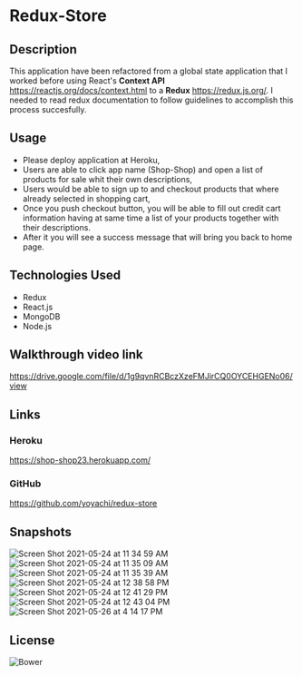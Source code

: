 
# Redux-Store

## Description

This application have been refactored from a global state application that I worked before using React's **Context API** https://reactjs.org/docs/context.html to a **Redux** https://redux.js.org/.  I needed to read redux documentation to follow guidelines to accomplish this process succesfully. 

## Usage

* Please deploy application at Heroku,
* Users are able to click app name (Shop-Shop) and open a list of products for sale whit their own descriptions,
* Users would be able to sign up to and checkout products that where already selected in shopping cart,
* Once you push checkout button, you will be able to fill out credit cart information having at same time a list of your products together with their descriptions.
* After it you will see a success message that will bring you back to home page. 

## Technologies Used

* Redux
* React.js
* MongoDB
* Node.js

## Walkthrough video link

https://drive.google.com/file/d/1g9qvnRCBczXzeFMJirCQ0OYCEHGENo06/view


## Links 

### Heroku

https://shop-shop23.herokuapp.com/

### GitHub

https://github.com/yoyachi/redux-store

## Snapshots

![Screen Shot 2021-05-24 at 11 34 59 AM](https://user-images.githubusercontent.com/69886471/119396263-41365f80-bc9a-11eb-8a36-996a573894ec.png)
![Screen Shot 2021-05-24 at 11 35 09 AM](https://user-images.githubusercontent.com/69886471/119396309-514e3f00-bc9a-11eb-8e01-ebeb9f2e538a.png)
![Screen Shot 2021-05-24 at 11 35 39 AM](https://user-images.githubusercontent.com/69886471/119396351-5ad7a700-bc9a-11eb-9f3b-b1728d91a3fb.png)
![Screen Shot 2021-05-24 at 12 38 58 PM](https://user-images.githubusercontent.com/69886471/119396384-63c87880-bc9a-11eb-8027-c684946a033d.png)
![Screen Shot 2021-05-24 at 12 41 29 PM](https://user-images.githubusercontent.com/69886471/119396450-76db4880-bc9a-11eb-95f2-b99c46f7d8d9.png)
![Screen Shot 2021-05-24 at 12 43 04 PM](https://user-images.githubusercontent.com/69886471/119396477-7fcc1a00-bc9a-11eb-8120-f9f7925886d8.png)
![Screen Shot 2021-05-26 at 4 14 17 PM](https://user-images.githubusercontent.com/69886471/119732213-88108a80-be3d-11eb-8044-8ed2689ff7d7.png)

## License

![Bower](https://img.shields.io/bower/l/MI)


